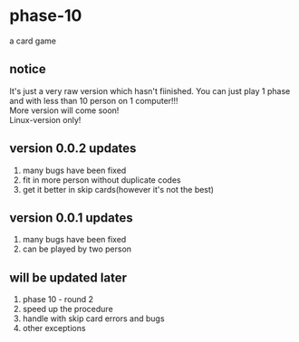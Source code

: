 # phase-10
a card game

## notice
It's just a very raw version which hasn't fiinished. You can just play 1 phase and with less than 10 person on 1 computer!!!
</br>More version will come soon!
</br>Linux-version only!

## version 0.0.2 updates
1. many bugs have been fixed
2. fit in more person without duplicate codes
3. get it better in skip cards(however it's not the best)

## version 0.0.1 updates
1. many bugs have been fixed
2. can be played by two person

## will be updated later
1. phase 10 - round 2
2. speed up the procedure
3. handle with skip card errors and bugs
4. other exceptions
